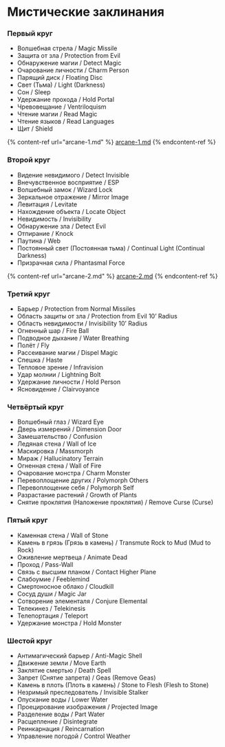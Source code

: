 # Мистические заклинания

### Первый круг

- Волшебная стрела / Magic Missile
- Защита от зла / Protection from Evil
- Обнаружение магии / Detect Magic
- Очарование личности / Charm Person
- Парящий диск / Floating Disc
- Свет (Тьма) / Light (Darkness)
- Сон / Sleep
- Удержание прохода / Hold Portal
- Чревовещание / Ventriloquism
- Чтение магии / Read Magic
- Чтение языков / Read Languages
- Щит / Shield

{% content-ref url="arcane-1.md" %}
[arcane-1.md](arcane-1.md)
{% endcontent-ref %}

### Второй круг

- Видение невидимого / Detect Invisible
- Внечувственное восприятие / ESP
- Волшебный замок / Wizard Lock
- Зеркальное отражение / Mirror Image
- Левитация / Levitate
- Нахождение объекта / Locate Object
- Невидимость / Invisibility
- Обнаружение зла / Detect Evil
- Отпирание / Knock
- Паутина / Web
- Постоянный свет (Постоянная тьма) / Continual Light (Continual Darkness)
- Призрачная сила / Phantasmal Force

{% content-ref url="arcane-2.md" %}
[arcane-2.md](arcane-2.md)
{% endcontent-ref %}

### Третий круг

- Барьер / Protection from Normal Missiles
- Область защиты от зла / Protection from Evil 10’ Radius
- Область невидимости / Invisibility 10’ Radius
- Огненный шар / Fire Ball
- Подводное дыхание / Water Breathing
- Полёт / Fly
- Рассеивание магии / Dispel Magic
- Спешка / Haste
- Тепловое зрение / Infravision
- Удар молнии / Lightning Bolt
- Удержание личности / Hold Person
- Ясновидение / Clairvoyance

### Четвёртый круг

- Волшебный глаз / Wizard Eye
- Дверь измерений / Dimension Door
- Замешательство / Confusion
- Ледяная стена / Wall of Ice
- Маскировка / Massmorph
- Мираж / Hallucinatory Terrain
- Огненная стена / Wall of Fire
- Очарование монстра / Charm Monster
- Перевоплощение других / Polymorph Others
- Перевоплощение себя / Polymorph Self
- Разрастание растений / Growth of Plants
- Снятие проклятия (Наложение проклятия) / Remove Curse (Curse)

### Пятый круг

- Каменная стена / Wall of Stone
- Камень в грязь (Грязь в камень) / Transmute Rock to Mud (Mud to Rock)
- Оживление мертвеца / Animate Dead
- Проход / Pass-Wall
- Связь с высшим планом / Contact Higher Plane
- Слабоумие / Feeblemind
- Смертоносное облако / Cloudkill
- Сосуд души / Magic Jar
- Сотворение элементаля / Conjure Elemental
- Телекинез / Telekinesis
- Телепортация / Teleport
- Удержание монстра / Hold Monster

### Шестой круг

- Антимагический барьер / Anti-Magic Shell
- Движение земли / Move Earth
- Заклятие смертью / Death Spell
- Запрет (Снятие запрета) / Geas (Remove Geas)
- Камень в плоть (Плоть в камень) / Stone to Flesh (Flesh to Stone)
- Незримый преследователь / Invisible Stalker
- Опускание воды / Lower Water
- Проецирование изображения / Projected Image
- Разделение воды / Part Water
- Расщепление / Disintegrate
- Реинкарнация / Reincarnation
- Управление погодой / Control Weather
